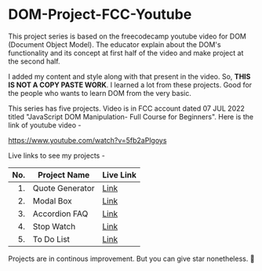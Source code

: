 # DOM-Project-FCC-Youtube

This project series is based on the freecodecamp youtube video for DOM (Document Object Model). The educator explain about the DOM's functionality and its concept at first half of the video and make project at the second half.

I added my content and style along with that present in the video. So, **THIS IS NOT A COPY PASTE WORK**. I learned a lot from these projects. Good for the people who wants to learn DOM from the very basic.

This series has five projects. Video is in FCC account dated 07 JUL 2022 titled "JavaScript DOM Manipulation- Full Course for Beginners". Here is the link of youtube video -

https://www.youtube.com/watch?v=5fb2aPlgoys

Live links to see my projects -

| No. | Project Name | Live Link |
|-----:|---------------|-------|
| 1. | Quote Generator | [Link](https://sonibasant.github.io/DOM-Project-FCC/1.%20Quote%20Generator/Project1.html) |
| 2. | Modal Box | [Link](https://sonibasant.github.io/DOM-Project-FCC/2.%20Modal%20Box/Project%202.html) |
| 3. | Accordion FAQ | [Link](https://sonibasant.github.io/DOM-Project-FCC/3.%20Accordion%20FAQ/Project%203.html) |
| 4. | Stop Watch | [Link](https://sonibasant.github.io/DOM-Project-FCC/4.%20Stop%20Watch/Project%204.html) |
| 5. | To Do List | [Link](https://sonibasant.github.io/DOM-Project-FCC/5.%20To%20do%20list/Project%205.html) |

Projects are in continous improvement. But you can give star nonetheless. :slightly_smiling_face:
